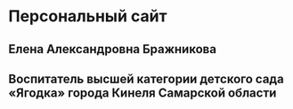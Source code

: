 # Персональный сайт

## Елена Александровна Бражникова

## Воспитатель высшей категории детского сада «Ягодка»  города Кинеля Самарской области
